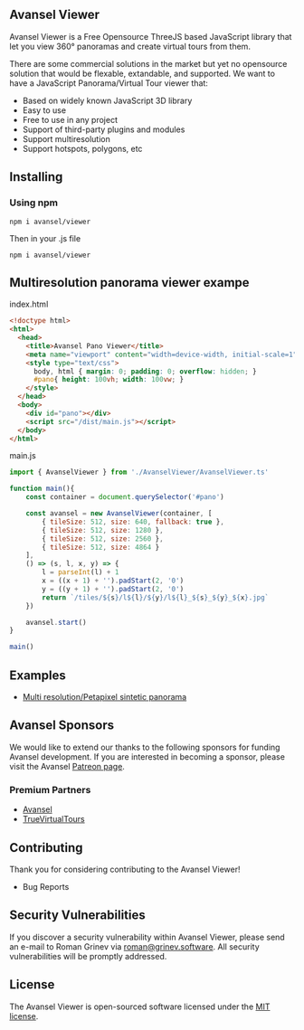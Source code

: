 ## Avansel Viewer

Avansel Viewer is a Free Opensource ThreeJS based JavaScript library that let you view 360° panoramas and create virtual tours from them.

There are some commercial solutions in the market but yet no opensource solution that would be flexable, extandable, and supported. We want to have a JavaScript Panorama/Virtual Tour viewer that:

* Based on widely known JavaScript 3D library
* Easy to use
* Free to use in any project
* Support of third-party plugins and modules
* Support multiresolution
* Support hotspots, polygons, etc

## Installing
### Using npm

```
npm i avansel/viewer
```
Then in your .js file
```
npm i avansel/viewer
```


## Multiresolution panorama viewer exampe

index.html
```html
<!doctype html>
<html>
  <head>
    <title>Avansel Pano Viewer</title>
    <meta name="viewport" content="width=device-width, initial-scale=1">
    <style type="text/css">
      body, html { margin: 0; padding: 0; overflow: hidden; }
      #pano{ height: 100vh; width: 100vw; }
    </style>
  </head>
  <body>
    <div id="pano"></div>
    <script src="/dist/main.js"></script>
  </body>
</html>
```
main.js
```javascript
import { AvanselViewer } from './AvanselViewer/AvanselViewer.ts'

function main(){
	const container = document.querySelector('#pano')

	const avansel = new AvanselViewer(container, [
		{ tileSize: 512, size: 640, fallback: true },
		{ tileSize: 512, size: 1280 },
		{ tileSize: 512, size: 2560 },
		{ tileSize: 512, size: 4864 }
	],
	() => (s, l, x, y) => {
		l = parseInt(l) + 1
		x = ((x + 1) + '').padStart(2, '0')
		y = ((y + 1) + '').padStart(2, '0')
		return `/tiles/${s}/l${l}/${y}/l${l}_${s}_${y}_${x}.jpg`
	})

	avansel.start()
}

main()
```
## Examples

* [Multi resolution/Petapixel sintetic panorama](https://jsfiddle.net/grinevri/8ntfmsxh/23/)

## Avansel Sponsors

We would like to extend our thanks to the following sponsors for funding Avansel development. If you are interested in becoming a sponsor, please visit the Avansel [Patreon page](https://www.patreon.com/grinev).

### Premium Partners

* [Avansel](https://avansel.com)
* [TrueVirtualTours](https://truevirtualtours.com)

## Contributing

Thank you for considering contributing to the Avansel Viewer! 
* Bug Reports


## Security Vulnerabilities

If you discover a security vulnerability within Avansel Viewer, please send an e-mail to Roman Grinev via roman@grinev.software. All security vulnerabilities will be promptly addressed.

## License

The Avansel Viewer is open-sourced software licensed under the [MIT license](https://opensource.org/licenses/MIT).

